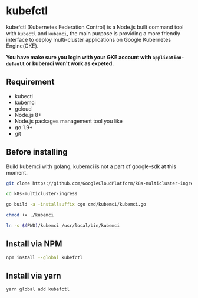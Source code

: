 # kubefctl

kubefctl (Kubernetes Federation Control) is a Node.js built command tool with `kubectl` and `kubemci`, the main purpose is providing a more friendly interface to deploy multi-cluster applications on Google Kubernetes Engine(GKE).

**You have make sure you login with your GKE account with `application-default` or kubemci won't work as expeted.**

## Requirement
* kubectl
* kubemci
* gcloud
* Node.js 8+
* Node.js packages management tool you like
* go 1.9+
* git

## Before installing
Build kubemci with golang, kubemci is not a part of google-sdk at this moment.
```bash
git clone https://github.com/GoogleCloudPlatform/k8s-multicluster-ingress.git

cd k8s-multicluster-ingress

go build -a -installsuffix cgo cmd/kubemci/kubemci.go

chmod +x ./kubemci

ln -s $(PWD)/kubemci /usr/local/bin/kubemci
```

## Install via NPM
```bash
npm install --global kubefctl
```

## Install via yarn
```bash
yarn global add kubefctl
```

